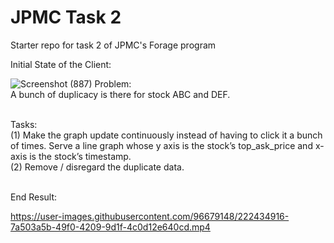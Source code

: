 # JPMC Task 2
Starter repo for task 2 of JPMC's Forage program

Initial State of the Client:

![Screenshot (887)](https://user-images.githubusercontent.com/96679148/222433394-36e55fbb-230e-478b-86af-83f7a8fd9a60.png)
Problem:\
A bunch of duplicacy is there for stock ABC and DEF.

\
Tasks:\
(1) Make the graph update continuously instead of having to click it a
bunch of times. Serve a line graph whose y axis is the
stock’s top_ask_price and x-axis is the stock’s timestamp.\
(2) Remove / disregard the duplicate data.

\
End Result:



https://user-images.githubusercontent.com/96679148/222434916-7a503a5b-49f0-4209-9d1f-4c0d12e640cd.mp4

